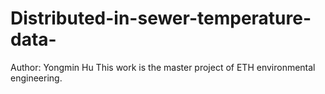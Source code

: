 # Distributed-in-sewer-temperature-data-

Author: Yongmin Hu
This work is the master project of ETH environmental engineering.
